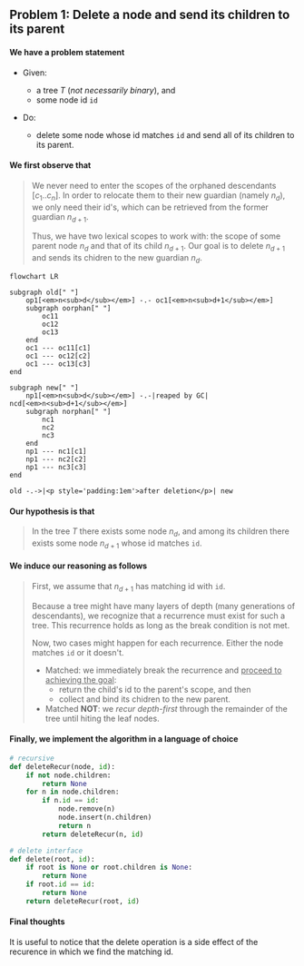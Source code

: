 ## Problem 1: Delete a node and send its children to its parent

#### We have a problem statement

- Given:
  - a tree $T$ (*not necessarily binary*), and
  - some node id `id`

- Do:
  - delete some node whose id matches `id` and send all of its children to its parent.

#### We first observe that

> We never need to enter the scopes of the orphaned descendants $[c_1..c_n]$. In order to relocate them to their new guardian (namely $n_d$), we only need their id's, which can be retrieved from the former guardian $n_{d+1}$.
>
> Thus, we have two lexical scopes to work with: the scope of some parent node $n_d$ and that of its child $n_{d+1}$. Our goal is to delete $n_{d+1}$ and sends its chidren to the new guardian $n_d$.

```mermaid
flowchart LR

subgraph old[" "]
    op1[<em>n<sub>d</sub></em>] -.- oc1[<em>n<sub>d+1</sub></em>]
    subgraph oorphan[" "]
        oc11
        oc12
        oc13
    end
    oc1 --- oc11[c1]
    oc1 --- oc12[c2]
    oc1 --- oc13[c3]
end

subgraph new[" "]
    np1[<em>n<sub>d</sub></em>] -.-|reaped by GC| ncd[<em>n<sub>d+1</sub></em>]
    subgraph norphan[" "]
        nc1
        nc2
        nc3
    end
    np1 --- nc1[c1]
    np1 --- nc2[c2]
    np1 --- nc3[c3]
end

old -.->|<p style='padding:1em'>after deletion</p>| new
```

#### Our hypothesis is that

> In the tree $T$ there exists some node $n_d$, and among its children there exists some node $n_{d+1}$ whose id matches `id`.


#### We induce our reasoning as follows

> First, we assume that $n_{d+1}$ has matching id with `id`.
>
> Because a tree might have many layers of depth (many generations of descendants), we recognize that a recurrence must exist for such a tree. This recurrence holds as long as the break condition is not met.
> 
> Now, two cases might happen for each recurrence. Either the node matches `id` or it doesn't.
> 
> - Matched: we immediately break the recurrence and <u>proceed to achieving the goal</u>:
>     - return the child's id to the parent's scope, and then
>     - collect and bind its chidren to the new parent.
> - Matched **NOT**: we *recur depth-first* through the remainder of the tree until hiting the leaf nodes.


#### Finally, we implement the algorithm in a language of choice

```py
# recursive
def deleteRecur(node, id):
    if not node.children:
        return None
    for n in node.children:
        if n.id == id:
            node.remove(n)
            node.insert(n.children)
            return n
        return deleteRecur(n, id)

# delete interface
def delete(root, id):
    if root is None or root.children is None:
        return None
    if root.id == id:
        return None
    return deleteRecur(root, id)
```

#### Final thoughts

It is useful to notice that the delete operation is a side effect of the recurence in which we find the matching id.

